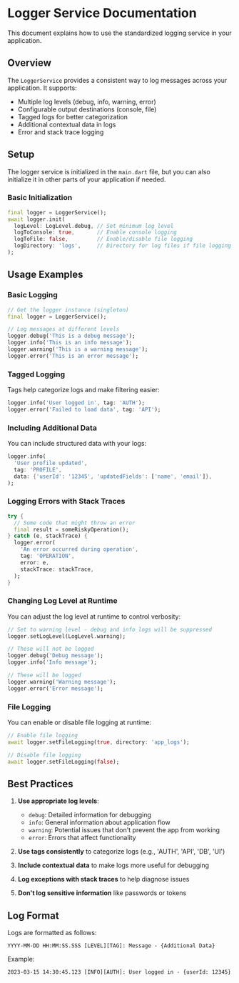 # Logger Service Documentation

This document explains how to use the standardized logging service in your application.

## Overview

The `LoggerService` provides a consistent way to log messages across your application. It supports:

- Multiple log levels (debug, info, warning, error)
- Configurable output destinations (console, file)
- Tagged logs for better categorization
- Additional contextual data in logs
- Error and stack trace logging

## Setup

The logger service is initialized in the `main.dart` file, but you can also initialize it in other parts of your application if needed.

### Basic Initialization

```dart
final logger = LoggerService();
await logger.init(
  logLevel: LogLevel.debug, // Set minimum log level
  logToConsole: true,       // Enable console logging
  logToFile: false,         // Enable/disable file logging
  logDirectory: 'logs',     // Directory for log files if file logging is enabled
);
```

## Usage Examples

### Basic Logging

```dart
// Get the logger instance (singleton)
final logger = LoggerService();

// Log messages at different levels
logger.debug('This is a debug message');
logger.info('This is an info message');
logger.warning('This is a warning message');
logger.error('This is an error message');
```

### Tagged Logging

Tags help categorize logs and make filtering easier:

```dart
logger.info('User logged in', tag: 'AUTH');
logger.error('Failed to load data', tag: 'API');
```

### Including Additional Data

You can include structured data with your logs:

```dart
logger.info(
  'User profile updated',
  tag: 'PROFILE',
  data: {'userId': '12345', 'updatedFields': ['name', 'email']},
);
```

### Logging Errors with Stack Traces

```dart
try {
  // Some code that might throw an error
  final result = someRiskyOperation();
} catch (e, stackTrace) {
  logger.error(
    'An error occurred during operation',
    tag: 'OPERATION',
    error: e,
    stackTrace: stackTrace,
  );
}
```

### Changing Log Level at Runtime

You can adjust the log level at runtime to control verbosity:

```dart
// Set to warning level - debug and info logs will be suppressed
logger.setLogLevel(LogLevel.warning);

// These will not be logged
logger.debug('Debug message');
logger.info('Info message');

// These will be logged
logger.warning('Warning message');
logger.error('Error message');
```

### File Logging

You can enable or disable file logging at runtime:

```dart
// Enable file logging
await logger.setFileLogging(true, directory: 'app_logs');

// Disable file logging
await logger.setFileLogging(false);
```

## Best Practices

1. **Use appropriate log levels**:

   - `debug`: Detailed information for debugging
   - `info`: General information about application flow
   - `warning`: Potential issues that don't prevent the app from working
   - `error`: Errors that affect functionality

2. **Use tags consistently** to categorize logs (e.g., 'AUTH', 'API', 'DB', 'UI')

3. **Include contextual data** to make logs more useful for debugging

4. **Log exceptions with stack traces** to help diagnose issues

5. **Don't log sensitive information** like passwords or tokens

## Log Format

Logs are formatted as follows:

```
YYYY-MM-DD HH:MM:SS.SSS [LEVEL][TAG]: Message - {Additional Data}
```

Example:

```
2023-03-15 14:30:45.123 [INFO][AUTH]: User logged in - {userId: 12345}
```

